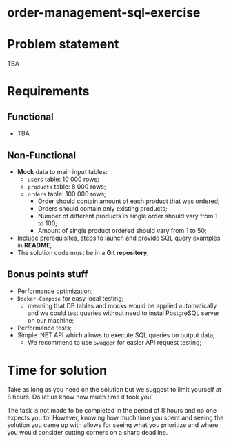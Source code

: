 # order-management-sql-exercise

# Problem statement

TBA

# Requirements

## Functional
* TBA

## Non-Functional
* **Mock** data to main input tables:
  * `users` table: 10 000 rows;
  * `products` table: 8 000 rows; 
  * `orders` table: 100 000 rows;
    * Order should contain amount of each product that was ordered;
    * Orders should contain only existing products;
    * Number of different products in single order should vary from 1 to 100;
    * Amount of single product ordered should vary from 1 to 50;
* Include prerequisites, steps to launch and provide SQL query examples in **README**;
* The solution code must be in a **Git repository**;

## Bonus points stuff
* Performance optimization; 
* `Docker-Compose` for easy local testing;
  * meaning that DB tables and mocks would be applied automatically and we could test queries without need to instal PostgreSQL server on our machine;
* Performance tests;
* Simple .NET API which allows to execute SQL queries on output data;
  * We recommend to use `Swagger` for easier API request testing;

# Time for solution

Take as long as you need on the solution but we suggest to limit yourself at 8 hours. Do let us know how much time it took you!

The task is not made to be completed in the period of 8 hours and no one expects you to! 
However, knowing how much time you spent and seeing the solution you came up with allows for seeing what you prioritize and where you would consider cutting corners on a sharp deadline.
